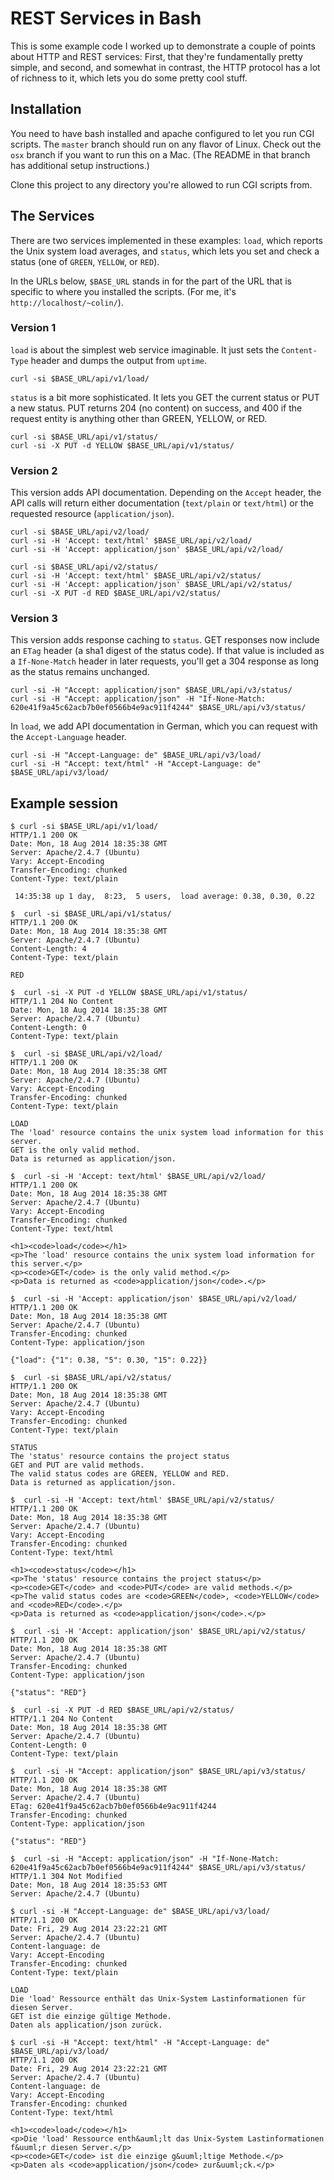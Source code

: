 # REST Services in Bash

This is some example code I worked up to demonstrate a couple of points about HTTP and REST services: First, that they're fundamentally pretty simple, and second, and somewhat in contrast, the HTTP protocol has a lot of richness to it, which lets you do some pretty cool stuff.

## Installation

You need to have bash installed and apache configured to let you run CGI scripts. The `master` branch should run on any flavor of Linux. Check out the `osx` branch if you want to run this on a Mac. (The README in that branch has additional setup instructions.)

Clone this project to any directory you're allowed to run CGI scripts from.

## The Services

There are two services implemented in these examples: `load`, which reports the Unix system load averages, and `status`, which lets you set and check a status (one of `GREEN`, `YELLOW`, or `RED`).

In the URLs below, `$BASE_URL` stands in for the part of the URL that is specific to where you installed the scripts. (For me, it's `http://localhost/~colin/`).

### Version 1

`load` is about the simplest web service imaginable. It just sets the `Content-Type` header and dumps the output from `uptime`.

```
curl -si $BASE_URL/api/v1/load/
```

`status` is a bit more sophisticated. It lets you GET the current status or PUT a new status. PUT returns 204 (no content) on success, and 400 if the request entity is anything other than GREEN, YELLOW, or RED.

```
curl -si $BASE_URL/api/v1/status/
curl -si -X PUT -d YELLOW $BASE_URL/api/v1/status/
```

### Version 2

This version adds API documentation. Depending on the `Accept` header, the API calls will return either documentation (`text/plain` or `text/html`) or the requested resource (`application/json`).

```
curl -si $BASE_URL/api/v2/load/
curl -si -H 'Accept: text/html' $BASE_URL/api/v2/load/
curl -si -H 'Accept: application/json' $BASE_URL/api/v2/load/
```
```
curl -si $BASE_URL/api/v2/status/
curl -si -H 'Accept: text/html' $BASE_URL/api/v2/status/
curl -si -H 'Accept: application/json' $BASE_URL/api/v2/status/
curl -si -X PUT -d RED $BASE_URL/api/v2/status/
```

### Version 3

This version adds response caching to `status`. GET responses now include an `ETag` header (a sha1 digest of the status code). If that value is included as a `If-None-Match` header in later requests, you'll get a 304 response as long as the status remains unchanged.

```
curl -si -H "Accept: application/json" $BASE_URL/api/v3/status/
curl -si -H "Accept: application/json" -H "If-None-Match: 620e41f9a45c62acb7b0ef0566b4e9ac911f4244" $BASE_URL/api/v3/status/
```

In `load`, we add API documentation in German, which you can request with the `Accept-Language` header.

```
curl -si -H "Accept-Language: de" $BASE_URL/api/v3/load/
curl -si -H "Accept: text/html" -H "Accept-Language: de" $BASE_URL/api/v3/load/
```

## Example session

```
$ curl -si $BASE_URL/api/v1/load/
HTTP/1.1 200 OK
Date: Mon, 18 Aug 2014 18:35:38 GMT
Server: Apache/2.4.7 (Ubuntu)
Vary: Accept-Encoding
Transfer-Encoding: chunked
Content-Type: text/plain

 14:35:38 up 1 day,  8:23,  5 users,  load average: 0.38, 0.30, 0.22
```
```
$  curl -si $BASE_URL/api/v1/status/
HTTP/1.1 200 OK
Date: Mon, 18 Aug 2014 18:35:38 GMT
Server: Apache/2.4.7 (Ubuntu)
Content-Length: 4
Content-Type: text/plain

RED
```
```
$  curl -si -X PUT -d YELLOW $BASE_URL/api/v1/status/
HTTP/1.1 204 No Content
Date: Mon, 18 Aug 2014 18:35:38 GMT
Server: Apache/2.4.7 (Ubuntu)
Content-Length: 0
Content-Type: text/plain

```
```
$  curl -si $BASE_URL/api/v2/load/
HTTP/1.1 200 OK
Date: Mon, 18 Aug 2014 18:35:38 GMT
Server: Apache/2.4.7 (Ubuntu)
Vary: Accept-Encoding
Transfer-Encoding: chunked
Content-Type: text/plain

LOAD
The 'load' resource contains the unix system load information for this server.
GET is the only valid method.
Data is returned as application/json.
```
```
$  curl -si -H 'Accept: text/html' $BASE_URL/api/v2/load/
HTTP/1.1 200 OK
Date: Mon, 18 Aug 2014 18:35:38 GMT
Server: Apache/2.4.7 (Ubuntu)
Vary: Accept-Encoding
Transfer-Encoding: chunked
Content-Type: text/html

<h1><code>load</code></h1>
<p>The 'load' resource contains the unix system load information for this server.</p>
<p><code>GET</code> is the only valid method.</p>
<p>Data is returned as <code>application/json</code>.</p>
```
```
$  curl -si -H 'Accept: application/json' $BASE_URL/api/v2/load/
HTTP/1.1 200 OK
Date: Mon, 18 Aug 2014 18:35:38 GMT
Server: Apache/2.4.7 (Ubuntu)
Transfer-Encoding: chunked
Content-Type: application/json

{"load": {"1": 0.38, "5": 0.30, "15": 0.22}}
```
```
$  curl -si $BASE_URL/api/v2/status/
HTTP/1.1 200 OK
Date: Mon, 18 Aug 2014 18:35:38 GMT
Server: Apache/2.4.7 (Ubuntu)
Vary: Accept-Encoding
Transfer-Encoding: chunked
Content-Type: text/plain

STATUS
The 'status' resource contains the project status
GET and PUT are valid methods.
The valid status codes are GREEN, YELLOW and RED.
Data is returned as application/json.
```
```
$  curl -si -H 'Accept: text/html' $BASE_URL/api/v2/status/
HTTP/1.1 200 OK
Date: Mon, 18 Aug 2014 18:35:38 GMT
Server: Apache/2.4.7 (Ubuntu)
Vary: Accept-Encoding
Transfer-Encoding: chunked
Content-Type: text/html

<h1><code>status</code></h1>
<p>The 'status' resource contains the project status</p>
<p><code>GET</code> and <code>PUT</code> are valid methods.</p>
<p>The valid status codes are <code>GREEN</code>, <code>YELLOW</code> and <code>RED</code>.</p>
<p>Data is returned as <code>application/json</code>.</p>
```
```
$  curl -si -H 'Accept: application/json' $BASE_URL/api/v2/status/
HTTP/1.1 200 OK
Date: Mon, 18 Aug 2014 18:35:38 GMT
Server: Apache/2.4.7 (Ubuntu)
Transfer-Encoding: chunked
Content-Type: application/json

{"status": "RED"}
```
```
$  curl -si -X PUT -d RED $BASE_URL/api/v2/status/
HTTP/1.1 204 No Content
Date: Mon, 18 Aug 2014 18:35:38 GMT
Server: Apache/2.4.7 (Ubuntu)
Content-Length: 0
Content-Type: text/plain

```
```
$  curl -si -H "Accept: application/json" $BASE_URL/api/v3/status/
HTTP/1.1 200 OK
Date: Mon, 18 Aug 2014 18:35:38 GMT
Server: Apache/2.4.7 (Ubuntu)
ETag: 620e41f9a45c62acb7b0ef0566b4e9ac911f4244
Transfer-Encoding: chunked
Content-Type: application/json

{"status": "RED"}
```
```
$  curl -si -H "Accept: application/json" -H "If-None-Match: 620e41f9a45c62acb7b0ef0566b4e9ac911f4244" $BASE_URL/api/v3/status/
HTTP/1.1 304 Not Modified
Date: Mon, 18 Aug 2014 18:35:53 GMT
Server: Apache/2.4.7 (Ubuntu)

```
```
$ curl -si -H "Accept-Language: de" $BASE_URL/api/v3/load/
HTTP/1.1 200 OK
Date: Fri, 29 Aug 2014 23:22:21 GMT
Server: Apache/2.4.7 (Ubuntu)
Content-language: de
Vary: Accept-Encoding
Transfer-Encoding: chunked
Content-Type: text/plain

LOAD
Die 'load' Ressource enthält das Unix-System Lastinformationen für diesen Server.
GET ist die einzige gültige Methode.
Daten als application/json zurück.
```
```
$ curl -si -H "Accept: text/html" -H "Accept-Language: de" $BASE_URL/api/v3/load/
HTTP/1.1 200 OK
Date: Fri, 29 Aug 2014 23:22:21 GMT
Server: Apache/2.4.7 (Ubuntu)
Content-language: de
Vary: Accept-Encoding
Transfer-Encoding: chunked
Content-Type: text/html

<h1><code>load</code></h1>
<p>Die 'load' Ressource enth&auml;lt das Unix-System Lastinformationen f&uuml;r diesen Server.</p>
<p><code>GET</code> ist die einzige g&uuml;ltige Methode.</p>
<p>Daten als <code>application/json</code> zur&uuml;ck.</p>
```
